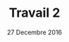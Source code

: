 ---
layout: travail
title: Travail 2
date: 27 Decembre 2016
etudiants: Alison Lecuyer 
level: 1
ihm: 2
io: 3
gl: 1
link: 
sujet: "PolyQuiz : Quiz pour population vieillissante"
tags: []
---